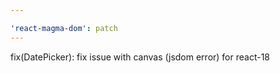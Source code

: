 ```yaml
---

'react-magma-dom': patch
---
```


fix(DatePicker): fix issue with canvas (jsdom error) for react-18

